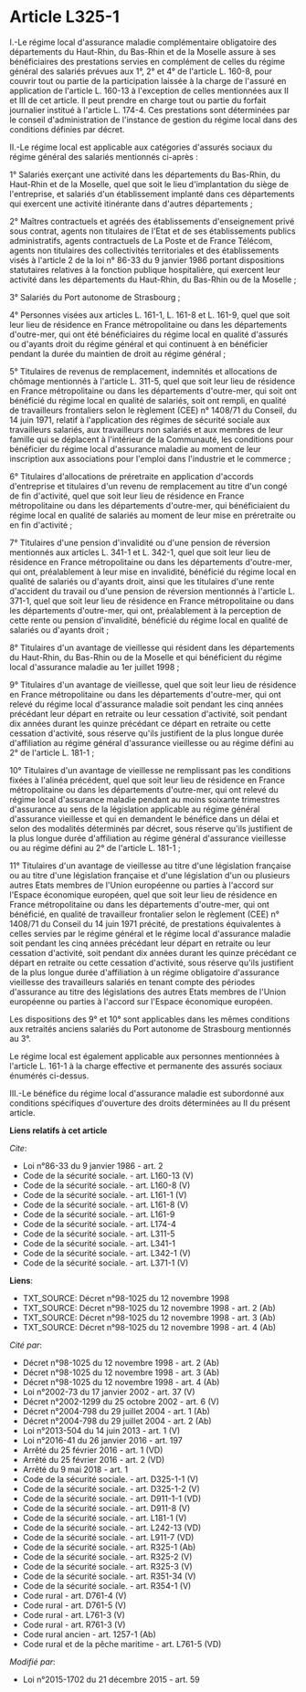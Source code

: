 # Article L325-1

I.-Le régime local d'assurance maladie complémentaire obligatoire des départements du Haut-Rhin, du Bas-Rhin et de la Moselle
assure à ses bénéficiaires des prestations servies en complément de celles du régime général des salariés prévues aux 1°, 2°
et 4° de l'article L. 160-8, pour couvrir tout ou partie de la participation laissée à la charge de l'assuré en application
de l'article L. 160-13 à l'exception de celles mentionnées aux II et III de cet article. Il peut prendre en charge tout ou
partie du forfait journalier institué à l'article L. 174-4. Ces prestations sont déterminées par le conseil d'administration
de l'instance de gestion du régime local dans des conditions définies par décret. 

II.-Le régime local est applicable aux catégories d'assurés sociaux du régime général des salariés mentionnés ci-après : 

1° Salariés exerçant une activité dans les départements du Bas-Rhin, du Haut-Rhin et de la Moselle, quel que soit le lieu
d'implantation du siège de l'entreprise, et salariés d'un établissement implanté dans ces départements qui exercent une
activité itinérante dans d'autres départements ; 

2° Maîtres contractuels et agréés des établissements d'enseignement privé sous contrat, agents non titulaires de l'Etat et de
ses établissements publics administratifs, agents contractuels de La Poste et de France Télécom, agents non titulaires des
collectivités territoriales et des établissements visés à l'article 2 de la loi n° 86-33 du 9 janvier 1986 portant
dispositions statutaires relatives à la fonction publique hospitalière, qui exercent leur activité dans les départements du
Haut-Rhin, du Bas-Rhin ou de la Moselle ; 

3° Salariés du Port autonome de Strasbourg ; 

4° Personnes visées aux articles L. 161-1, L. 161-8 et L. 161-9, quel que soit leur lieu de résidence en France
métropolitaine ou dans les départements d'outre-mer, qui ont été bénéficiaires du régime local en qualité d'assurés ou
d'ayants droit du régime général et qui continuent à en bénéficier pendant la durée du maintien de droit au régime général ; 

5° Titulaires de revenus de remplacement, indemnités et allocations de chômage mentionnés à l'article L. 311-5, quel que soit
leur lieu de résidence en France métropolitaine ou dans les départements d'outre-mer, qui soit ont bénéficié du régime local
en qualité de salariés, soit ont rempli, en qualité de travailleurs frontaliers selon le règlement (CEE) n° 1408/71 du
Conseil, du 14 juin 1971, relatif à l'application des régimes de sécurité sociale aux travailleurs salariés, aux travailleurs
non salariés et aux membres de leur famille qui se déplacent à l'intérieur de la Communauté, les conditions pour bénéficier
du régime local d'assurance maladie au moment de leur inscription aux associations pour l'emploi dans l'industrie et le
commerce ; 

6° Titulaires d'allocations de préretraite en application d'accords d'entreprise et titulaires d'un revenu de remplacement au
titre d'un congé de fin d'activité, quel que soit leur lieu de résidence en France métropolitaine ou dans les départements
d'outre-mer, qui bénéficiaient du régime local en qualité de salariés au moment de leur mise en préretraite ou en fin
d'activité ; 

7° Titulaires d'une pension d'invalidité ou d'une pension de réversion mentionnés aux articles L. 341-1 et L. 342-1, quel que
soit leur lieu de résidence en France métropolitaine ou dans les départements d'outre-mer, qui ont, préalablement à leur mise
en invalidité, bénéficié du régime local en qualité de salariés ou d'ayants droit, ainsi que les titulaires d'une rente
d'accident du travail ou d'une pension de réversion mentionnés à l'article L. 371-1, quel que soit leur lieu de résidence en
France métropolitaine ou dans les départements d'outre-mer, qui ont, préalablement à la perception de cette rente ou pension
d'invalidité, bénéficié du régime local en qualité de salariés ou d'ayants droit ; 

8° Titulaires d'un avantage de vieillesse qui résident dans les départements du Haut-Rhin, du Bas-Rhin ou de la Moselle et
qui bénéficient du régime local d'assurance maladie au 1er juillet 1998 ; 

9° Titulaires d'un avantage de vieillesse, quel que soit leur lieu de résidence en France métropolitaine ou dans les
départements d'outre-mer, qui ont relevé du régime local d'assurance maladie soit pendant les cinq années précédant leur
départ en retraite ou leur cessation d'activité, soit pendant dix années durant les quinze précédant ce départ en retraite ou
cette cessation d'activité, sous réserve qu'ils justifient de la plus longue durée d'affiliation au régime général
d'assurance vieillesse ou au régime défini au 2° de l'article L. 181-1 ; 

10° Titulaires d'un avantage de vieillesse ne remplissant pas les conditions fixées à l'alinéa précédent, quel que soit leur
lieu de résidence en France métropolitaine ou dans les départements d'outre-mer, qui ont relevé du régime local d'assurance
maladie pendant au moins soixante trimestres d'assurance au sens de la législation applicable au régime général d'assurance
vieillesse et qui en demandent le bénéfice dans un délai et selon des modalités déterminés par décret, sous réserve qu'ils
justifient de la plus longue durée d'affiliation au régime général d'assurance vieillesse ou au régime défini au 2° de
l'article L. 181-1 ; 

11° Titulaires d'un avantage de vieillesse au titre d'une législation française ou au titre d'une législation française et
d'une législation d'un ou plusieurs autres Etats membres de l'Union européenne ou parties à l'accord sur l'Espace économique
européen, quel que soit leur lieu de résidence en France métropolitaine ou dans les départements d'outre-mer, qui ont
bénéficié, en qualité de travailleur frontalier selon le règlement (CEE) n° 1408/71 du Conseil du 14 juin 1971 précité, de
prestations équivalentes à celles servies par le régime général et le régime local d'assurance maladie soit pendant les cinq
années précédant leur départ en retraite ou leur cessation d'activité, soit pendant dix années durant les quinze précédant ce
départ en retraite ou cette cessation d'activité, sous réserve qu'ils justifient de la plus longue durée d'affiliation à un
régime obligatoire d'assurance vieillesse des travailleurs salariés en tenant compte des périodes d'assurance au titre des
législations des autres Etats membres de l'Union européenne ou parties à l'accord sur l'Espace économique européen. 

Les dispositions des 9° et 10° sont applicables dans les mêmes conditions aux retraités anciens salariés du Port autonome de
Strasbourg mentionnés au 3°. 

Le régime local est également applicable aux personnes mentionnées à l'article L. 161-1 à la charge effective et permanente
des assurés sociaux énumérés ci-dessus. 

III.-Le bénéfice du régime local d'assurance maladie est subordonné aux conditions spécifiques d'ouverture des droits
déterminées au II du présent article.

**Liens relatifs à cet article**

_Cite_:

  - Loi n°86-33 du 9 janvier 1986 - art. 2
  - Code de la sécurité sociale. - art. L160-13 (V)
  - Code de la sécurité sociale. - art. L160-8 (V)
  - Code de la sécurité sociale. - art. L161-1 (V)
  - Code de la sécurité sociale. - art. L161-8 (V)
  - Code de la sécurité sociale. - art. L161-9
  - Code de la sécurité sociale. - art. L174-4
  - Code de la sécurité sociale. - art. L311-5
  - Code de la sécurité sociale. - art. L341-1
  - Code de la sécurité sociale. - art. L342-1 (V)
  - Code de la sécurité sociale. - art. L371-1 (V)

**Liens**:

  - TXT_SOURCE: Décret n°98-1025 du 12 novembre 1998
  - TXT_SOURCE: Décret n°98-1025 du 12 novembre 1998 - art. 2 (Ab)
  - TXT_SOURCE: Décret n°98-1025 du 12 novembre 1998 - art. 3 (Ab)
  - TXT_SOURCE: Décret n°98-1025 du 12 novembre 1998 - art. 4 (Ab)

_Cité par_:

  - Décret n°98-1025 du 12 novembre 1998 - art. 2 (Ab)
  - Décret n°98-1025 du 12 novembre 1998 - art. 3 (Ab)
  - Décret n°98-1025 du 12 novembre 1998 - art. 4 (Ab)
  - Loi n°2002-73 du 17 janvier 2002 - art. 37 (V)
  - Décret n°2002-1299 du 25 octobre 2002 - art. 6 (V)
  - Décret n°2004-798 du 29 juillet 2004 - art. 1 (Ab)
  - Décret n°2004-798 du 29 juillet 2004 - art. 2 (Ab)
  - Loi n°2013-504 du 14 juin 2013 - art. 1 (V)
  - Loi n°2016-41 du 26 janvier 2016 - art. 197
  - Arrêté du 25 février 2016 - art. 1 (VD)
  - Arrêté du 25 février 2016 - art. 2 (VD)
  - Arrêté du 9 mai 2018 - art. 1
  - Code de la sécurité sociale. - art. D325-1-1 (V)
  - Code de la sécurité sociale. - art. D325-1-2 (V)
  - Code de la sécurité sociale. - art. D911-1-1 (VD)
  - Code de la sécurité sociale. - art. D911-8 (V)
  - Code de la sécurité sociale. - art. L181-1 (V)
  - Code de la sécurité sociale. - art. L242-13 (VD)
  - Code de la sécurité sociale. - art. L911-7 (VD)
  - Code de la sécurité sociale. - art. R325-1 (Ab)
  - Code de la sécurité sociale. - art. R325-2 (V)
  - Code de la sécurité sociale. - art. R325-3 (V)
  - Code de la sécurité sociale. - art. R351-34 (V)
  - Code de la sécurité sociale. - art. R354-1 (V)
  - Code rural - art. D761-4 (V)
  - Code rural - art. D761-5 (V)
  - Code rural - art. L761-3 (V)
  - Code rural - art. R761-3 (V)
  - Code rural ancien - art. 1257-1 (Ab)
  - Code rural et de la pêche maritime - art. L761-5 (VD)

_Modifié par_:

  - Loi n°2015-1702 du 21 décembre 2015 - art. 59
